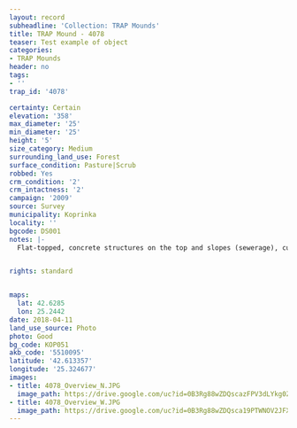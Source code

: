 ```yaml
---
layout: record
subheadline: 'Collection: TRAP Mounds'
title: TRAP Mound - 4078
teaser: Test example of object
categories:
- TRAP Mounds
header: no
tags:
- ''
trap_id: '4078'

certainty: Certain
elevation: '358'
max_diameter: '25'
min_diameter: '25'
height: '5'
size_category: Medium
surrounding_land_use: Forest
surface_condition: Pasture|Scrub
robbed: Yes
crm_condition: '2'
crm_intactness: '2'
campaign: '2009'
source: Survey
municipality: Koprinka
locality: ''
bgcode: DS001
notes: |-
  Flat-topped, concrete structures on the top and slopes (sewerage), cutting in N slope.


rights: standard


maps:
  lat: 42.6285
  lon: 25.2442
date: 2018-04-11
land_use_source: Photo
photo: Good
bg_code: КОР051
akb_code: '5510095'
latitude: '42.613357'
longitude: '25.324677'
images:
- title: 4078_Overview_N.JPG
  image_path: https://drive.google.com/uc?id=0B3Rg88wZDQscazFPV3dLYkg0ZDQ
- title: 4078_Overview_W.JPG
  image_path: https://drive.google.com/uc?id=0B3Rg88wZDQsca19PTWNOV2JFX28
---
```

